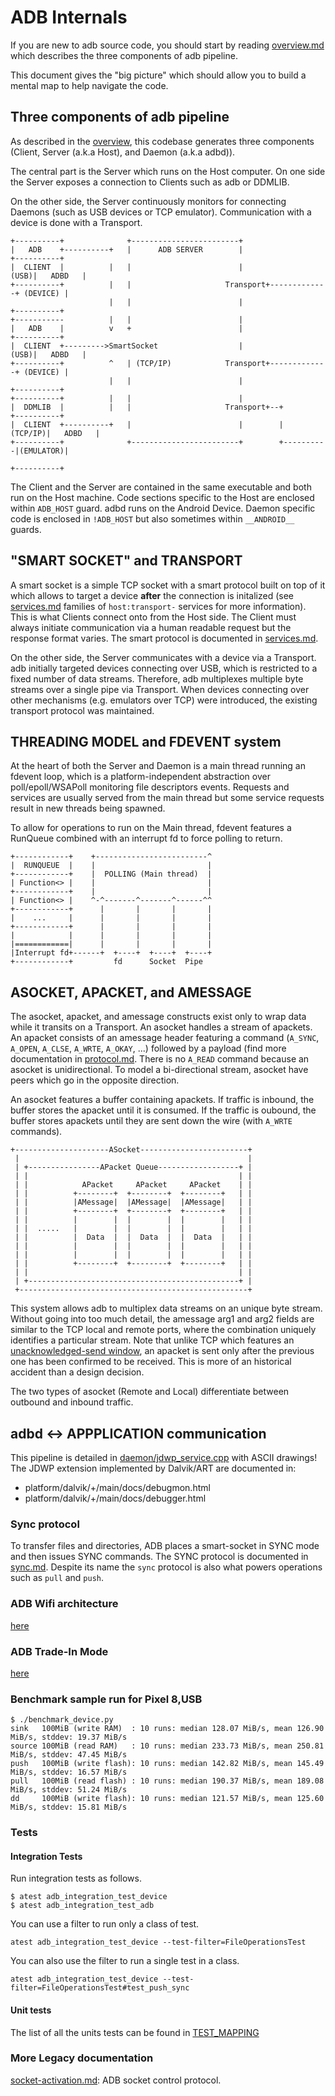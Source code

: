 # ADB Internals

If you are new to adb source code, you should start by reading [overview.md](overview.md) which describes the three components of adb pipeline.

This document gives the "big picture" which should allow you to build a mental map to help navigate the code.

## Three components of adb pipeline

As described in the [overview](overview.md), this codebase generates three components (Client, Server (a.k.a Host), and Daemon (a.k.a adbd)).

The central part is the Server which runs on the Host computer. On one side the Server exposes a connection to Clients such as adb or DDMLIB.

On the other side, the Server continuously monitors for connecting Daemons (such as USB devices or TCP emulator). Communication with a device is done with a Transport.

```
+----------+              +------------------------+
|   ADB    +----------+   |      ADB SERVER        |                   +----------+
|  CLIENT  |          |   |                        |              (USB)|   ADBD   |
+----------+          |   |                     Transport+-------------+ (DEVICE) |
                      |   |                        |                   +----------+
+-----------          |   |                        |
|   ADB    |          v   +                        |                   +----------+
|  CLIENT  +--------->SmartSocket                  |              (USB)|   ADBD   |
+----------+          ^   | (TCP/IP)            Transport+-------------+ (DEVICE) |
                      |   |                        |                   +----------+
+----------+          |   |                        |
|  DDMLIB  |          |   |                     Transport+--+          +----------+
|  CLIENT  +----------+   |                        |        |  (TCP/IP)|   ADBD   |
+----------+              +------------------------+        +----------|(EMULATOR)|
                                                                       +----------+
```

The Client and the Server are contained in the same executable and both run on the Host machine. Code sections specific to the Host are enclosed within `ADB_HOST` guard. adbd runs on the Android Device. Daemon specific code is enclosed in `!ADB_HOST` but also sometimes within `__ANDROID__` guards.


## "SMART SOCKET" and TRANSPORT

A smart socket is a simple TCP socket with a smart protocol built on top of it which allows to target a device **after** the connection is initalized (see [services.md](services.md) families of `host:transport-` services for more information). This is what Clients connect onto from the Host side. The Client must always initiate communication via a human readable request but the response format varies. The smart protocol is documented in [services.md](services.md).

On the other side, the Server communicates with a device via a Transport. adb initially targeted devices connecting over USB, which is restricted to a fixed number of data streams. Therefore, adb multiplexes multiple byte streams over a single pipe via Transport. When devices connecting over other mechanisms (e.g. emulators over TCP) were introduced, the existing transport protocol was maintained.

## THREADING MODEL and FDEVENT system

At the heart of both the Server and Daemon is a main thread running an fdevent loop, which is a platform-independent abstraction over poll/epoll/WSAPoll monitoring file descriptors events. Requests and services are usually served from the main thread but some service requests result in new threads being spawned.

To allow for operations to run on the Main thread, fdevent features a RunQueue combined with an interrupt fd to force polling to return.

```
+------------+    +-------------------------^
|  RUNQUEUE  |    |                         |
+------------+    |  POLLING (Main thread)  |
| Function<> |    |                         |
+------------+    |                         |
| Function<> |    ^-^-------^-------^------^^
+------------+      |       |       |       |
|    ...     |      |       |       |       |
+------------+      |       |       |       |
|            |      |       |       |       |
|============|      |       |       |       |
|Interrupt fd+------+  +----+  +----+  +----+
+------------+         fd      Socket  Pipe
```

## ASOCKET, APACKET, and AMESSAGE

The asocket, apacket, and amessage constructs exist only to wrap data while it transits on a Transport. An asocket handles a stream of apackets. An apacket consists of an amessage header featuring a command (`A_SYNC`, `A_OPEN`, `A_CLSE`, `A_WRTE`, `A_OKAY`, ...) followed by a payload (find more documentation in [protocol.md](protocol.md). There is no `A_READ` command because an asocket is unidirectional. To model a bi-directional stream, asocket have peers which go in the opposite direction.

An asocket features a buffer containing apackets. If traffic is inbound, the buffer stores the apacket until it is consumed. If the traffic is oubound, the buffer stores apackets until they are sent down the wire (with `A_WRTE` commands).

```
+---------------------ASocket------------------------+
 |                                                   |
 | +----------------APacket Queue------------------+ |
 | |                                               | |
 | |            APacket     APacket     APacket    | |
 | |          +--------+  +--------+  +--------+   | |
 | |          |AMessage|  |AMessage|  |AMessage|   | |
 | |          +--------+  +--------+  +--------+   | |
 | |          |        |  |        |  |        |   | |
 | |  .....   |        |  |        |  |        |   | |
 | |          |  Data  |  |  Data  |  |  Data  |   | |
 | |          |        |  |        |  |        |   | |
 | |          |        |  |        |  |        |   | |
 | |          +--------+  +--------+  +--------+   | |
 | |                                               | |
 | +-----------------------------------------------+ |
 +---------------------------------------------------+
```

This system allows adb to multiplex data streams on an unique byte stream. Without going into too much detail, the amessage arg1 and arg2 fields are similar to the TCP local and remote ports, where the combination uniquely identifies a particular stream. Note that unlike TCP which features an [unacknowledged-send window](https://en.wikipedia.org/wiki/TCP_congestion_control), an apacket is sent only after the previous one has been confirmed to be received.
This is more of an historical accident than a design decision.

The two types of asocket (Remote and Local) differentiate between outbound and inbound traffic.

## adbd <-> APPPLICATION communication

This pipeline is detailed in [daemon/jdwp_service.cpp](../../daemon/jdwp_service.cpp) with ASCII drawings! The JDWP extension implemented by Dalvik/ART are documented in:
- platform/dalvik/+/main/docs/debugmon.html
- platform/dalvik/+/main/docs/debugger.html

### Sync protocol

To transfer files and directories, ADB places a smart-socket in SYNC mode and then issues SYNC commands. The SYNC protocol is documented in [sync.md](sync.md).
Despite its name the `sync` protocol is also what powers operations such as `pull` and `push`.

### ADB Wifi architecture

[here](adb_wifi.md)

### ADB Trade-In Mode

[here](adb_tradeinmode.md)

### Benchmark sample run for Pixel 8,USB

```
$ ./benchmark_device.py 
sink   100MiB (write RAM)  : 10 runs: median 128.07 MiB/s, mean 126.90 MiB/s, stddev: 19.37 MiB/s
source 100MiB (read RAM)   : 10 runs: median 233.73 MiB/s, mean 250.81 MiB/s, stddev: 47.45 MiB/s
push   100MiB (write flash): 10 runs: median 142.82 MiB/s, mean 145.49 MiB/s, stddev: 16.57 MiB/s
pull   100MiB (read flash) : 10 runs: median 190.37 MiB/s, mean 189.08 MiB/s, stddev: 51.24 MiB/s
dd     100MiB (write flash): 10 runs: median 121.57 MiB/s, mean 125.60 MiB/s, stddev: 15.81 MiB/s
```

### Tests

#### Integration Tests
Run integration tests as follows.

```
$ atest adb_integration_test_device
$ atest adb_integration_test_adb
```

You can use a filter to run only a class of test.

```
atest adb_integration_test_device --test-filter=FileOperationsTest
```

You can also use the filter to run a single test in a class.

```
atest adb_integration_test_device --test-filter=FileOperationsTest#test_push_sync
```

#### Unit tests

The list of all the units tests can be found in [TEST_MAPPING](../../TEST_MAPPING)


### More Legacy documentation
[socket-activation.md](socket-activation.md): ADB socket control protocol.
